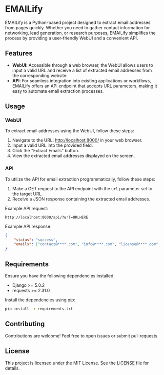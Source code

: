 # EMAILify

EMAILify is a Python-based project designed to extract email addresses from pages quickly. Whether you need to gather contact information for networking, lead generation, or research purposes, EMAILify simplifies the process by providing a user-friendly WebUI and a convenient API.


## Features

- **WebUI**: Accessible through a web browser, the WebUI allows users to input a valid URL and receive a list of extracted email addresses from the corresponding website.
- **API**: For seamless integration into existing applications or workflows, EMAILify offers an API endpoint that accepts URL parameters, making it easy to automate email extraction processes.

## Usage

### WebUI

To extract email addresses using the WebUI, follow these steps:

1. Navigate to the URL: [http://localhost:8000/](http://localhost:8000/) in your web browser.
2. Input a valid URL into the provided field.
3. Click the "Extract Emails" button.
4. View the extracted email addresses displayed on the screen.

### API

To utilize the API for email extraction programmatically, follow these steps:

1. Make a GET request to the API endpoint with the `url` parameter set to the target URL.
2. Receive a JSON response containing the extracted email addresses.

Example API request:
```url
http://localhost:8000/api/?url=URLHERE
```

Example API response:
```json
{
    "status": "success",
    "emails": ["contact@****.com", "info@****.com", "license@****.com", "tech@****.com"]
}
```

## Requirements

Ensure you have the following dependencies installed:

- Django >= 5.0.2
- requests >= 2.31.0

Install the dependencies using pip:
```bash
pip install -r requirements.txt
```

## Contributing

Contributions are welcome! Feel free to open issues or submit pull requests.

## License

This project is licensed under the MIT License. See the [LICENSE](LICENSE) file for details.
